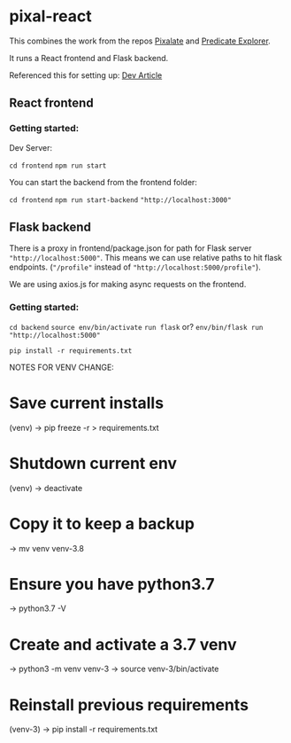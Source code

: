 # pixal-react
This combines the work from the repos [Pixalate](https://github.com/bmontambault/pixalate) and [Predicate Explorer](https://github.com/bmontambault/predicate_vis).

It runs a React frontend and Flask backend.

Referenced this for setting up: [Dev Article](https://dev.to/nagatodev/how-to-connect-flask-to-reactjs-1k8i)

## React frontend

### Getting started:

Dev Server:

`cd frontend`
`npm run start`

You can start the backend from the frontend folder:

`cd frontend`
`npm run start-backend`
`"http://localhost:3000"`

## Flask backend

There is a proxy in frontend/package.json for path for Flask server `"http://localhost:5000"`.
This means we can use relative paths to hit flask endpoints. (`"/profile"` instead of `"http://localhost:5000/profile"`).

We are using axios.js for making async requests on the frontend.

### Getting started:
`cd backend`
`source env/bin/activate`
`run flask` or? `env/bin/flask run`
`"http://localhost:5000"`

`pip install -r requirements.txt`


NOTES FOR VENV CHANGE:
# Save current installs
(venv) -> pip freeze -r > requirements.txt

# Shutdown current env
(venv) -> deactivate

# Copy it to keep a backup
-> mv venv venv-3.8

# Ensure you have python3.7
-> python3.7 -V

# Create and activate a 3.7 venv
-> python3 -m venv venv-3
-> source venv-3/bin/activate

# Reinstall previous requirements
(venv-3) -> pip install -r requirements.txt